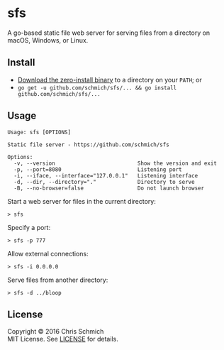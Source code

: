 # sfs

A go-based static file web server for serving files from a directory on macOS, Windows, or Linux.

## Install

- [Download the zero-install binary](https://github.com/schmich/sfs/releases) to a directory on your `PATH`; or
- `go get -u github.com/schmich/sfs/... && go install github.com/schmich/sfs/...`

## Usage

```
Usage: sfs [OPTIONS]

Static file server - https://github.com/schmich/sfs

Options:
  -v, --version                          Show the version and exit
  -p, --port=8080                        Listening port
  -i, --iface, --interface="127.0.0.1"   Listening interface
  -d, --dir, --directory="."             Directory to serve
  -B, --no-browser=false                 Do not launch browser
```

Start a web server for files in the current directory:

```
> sfs
```

Specify a port:

```
> sfs -p 777
```

Allow external connections:

```
> sfs -i 0.0.0.0
```

Serve files from another directory:

```
> sfs -d ../bloop
```

## License

Copyright &copy; 2016 Chris Schmich
<br />
MIT License. See [LICENSE](LICENSE) for details.

